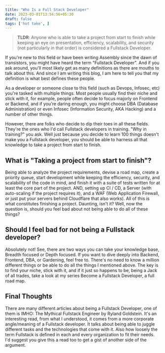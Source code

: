 ```yaml
---
title: "Who Is a Full Stack Developer"
date: 2023-03-01T13:54:56+05:30
draft: false
tags: ['hot take', ]
---
```


<!-- here's the TLDR -->
> **TLDR**: Anyone who is able to take a project from start to finish while keeping an eye on presentation, efficiency, scalability, and security (not particularly in that order) is considered a Fullstack Developer.

If you're new to this field or have been writing Assembly since the dawn of transistors, you might have heard the term "Fullstack Developer". And if you ask around, you'll most likely get as many definitions as there are mouths to talk about this. And since I am writing this blog, I am here to tell you that my definition is what best defines these people.

As a developer or someone close to this field (such as Devops, Infosec, etc) you're tasked with multiple things. Most people usually find their niche and stick with it, for example, people often decide to focus majorly on Frontend or Backend, and if you're daring enough, you might choose DBA (Database Administration) or even Infosec (Information Security, AKA Hacking) and a number of other things.

However, there are folks who decide to dip their toes in all these fields. They're the ones who I'd call Fullstack developers in training. "Why in training?" you ask. Well just because you decide to learn 100 things doesn't make you a Fullstack developer, you should be able to harness all that knowledge to take a project from start to finish.

## What is "Taking a project from start to finish"?
Being able to analyze the project requirements, devise a road map, create a priority queue, start development while keeping the efficiency, security, and scalability of the code in mind, and finish it with a suite of tests written for at least the core part of the project. AND, setting up CI / CD, a Server (with auto-scaling if the project requires it), and a WAF (Web Application Firewall, or just put your servers behind Cloudflare that also works).
All of this is what constitutes finishing a project. Daunting, isn't it? Well, now the question is, should you feel bad about not being able to do all of these things?

## Should I feel bad for not being a Fullstack developer?
Absolutely not! See, there are two ways you can take your knowledge base, Breadth focused or Depth focused. If you want to dive deeply into Backend, Frontend, DBA, or Gardening, feel free to. There's no need to know a million different things or be able to do all the things I mentioned above. The key is to find your niche, stick with it, and if it just so happens to be, being a Jack of all trades, take a look at my series Become a Fullstack Developer, a full road map.

## Final Thoughts
There are many different articles about being a Fullstack Developer, one of them is IMHO: The Mythical Fullstack Engineer by Ryland Goldstein. It's an interesting read, from what I understood, it comes from a more corporate angle/meaning of a Fullstack developer. It talks about being able to juggle different tasks and the technologies that come with it. Also how loosely the term Fullstack is defined in each and every organization to fit their needs. I'd suggest you give this a read too to get a gist of another side of the argument.

